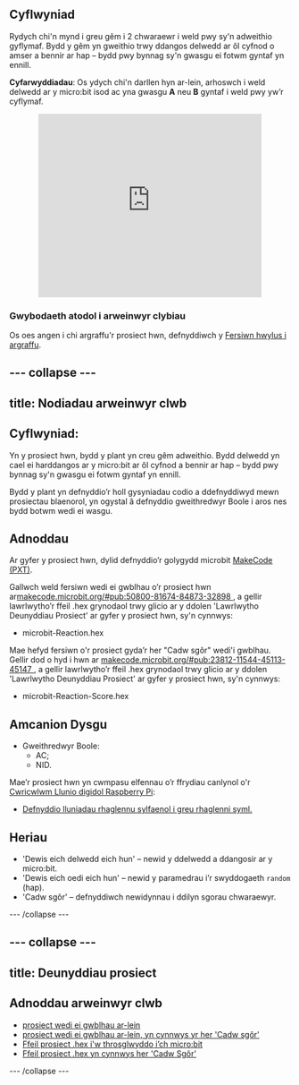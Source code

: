 ## Cyflwyniad

Rydych chi'n mynd i greu gêm i 2 chwaraewr i weld pwy sy'n adweithio gyflymaf. Bydd y gêm yn gweithio trwy ddangos delwedd ar ôl cyfnod o amser a bennir ar hap – bydd pwy bynnag sy'n gwasgu ei fotwm gyntaf yn ennill.

**Cyfarwyddiadau**: Os ydych chi'n darllen hyn ar-lein, arhoswch i weld delwedd ar y micro:bit isod ac yna gwasgu **A** neu **B** gyntaf i weld pwy yw’r cyflymaf.

<div class="trinket" style="width:400px;margin: 0 auto;">
<div style="position:relative;height:0;padding-bottom:81.97%;overflow:hidden;"><iframe style="position:absolute;top:0;left:0;width:100%;height:100%;" src="https://makecode.microbit.org/---run?id=_RAu6KxHvEXMp" allowfullscreen="allowfullscreen" sandbox="allow-popups allow-scripts allow-same-origin" frameborder="0"></iframe></div>
</div>

### Gwybodaeth atodol i arweinwyr clybiau

Os oes angen i chi argraffu'r prosiect hwn, defnyddiwch y [Fersiwn hwylus i argraffu](https://projects.raspberrypi.org/cy-GB/projects/reaction/print).

--- collapse ---
---
title: Nodiadau arweinwyr clwb
---
## Cyflwyniad:

Yn y prosiect hwn, bydd y plant yn creu gêm adweithio. Bydd delwedd yn cael ei harddangos ar y micro:bit ar ôl cyfnod a bennir ar hap – bydd pwy bynnag sy'n gwasgu ei fotwm gyntaf yn ennill.

Bydd y plant yn defnyddio’r holl gysyniadau codio a ddefnyddiwyd mewn prosiectau blaenorol, yn ogystal â defnyddio gweithredwyr Boole i aros nes bydd botwm wedi ei wasgu.

## Adnoddau

Ar gyfer y prosiect hwn, dylid defnyddio’r golygydd microbit [MakeCode (PXT)](http://jumpto.cc/pxt-new).

Gallwch weld fersiwn wedi ei gwblhau o’r prosiect hwn ar[makecode.microbit.org/#pub:50800-81674-84873-32898 ](https://makecode.microbit.org/#pub:50800-81674-84873-32898), a gellir lawrlwytho’r ffeil .hex grynodaol trwy glicio ar y ddolen 'Lawrlwytho Deunyddiau Prosiect' ar gyfer y prosiect hwn, sy'n cynnwys:

+ microbit-Reaction.hex

Mae hefyd fersiwn o'r prosiect gyda’r her "Cadw sgôr" wedi'i gwblhau. Gellir dod o hyd i hwn ar [makecode.microbit.org/#pub:23812-11544-45113-45147 ](https://makecode.microbit.org/#pub:23812-11544-45113-45147), a gellir lawrlwytho’r ffeil .hex grynodaol trwy glicio ar y ddolen 'Lawrlwytho Deunyddiau Prosiect' ar gyfer y prosiect hwn, sy'n cynnwys:

+ microbit-Reaction-Score.hex

## Amcanion Dysgu

+ Gweithredwyr Boole: 
    + AC;
    + NID.

Mae’r prosiect hwn yn cwmpasu elfennau o’r ffrydiau canlynol o'r [Cwricwlwm Llunio digidol Raspberry Pi](http://rpf.io/curriculum):

+ [Defnyddio lluniadau rhaglennu sylfaenol i greu rhaglenni syml.](https://www.raspberrypi.org/curriculum/programming/creator)

## Heriau

+ 'Dewis eich delwedd eich hun' – newid y ddelwedd a ddangosir ar y micro:bit.
+ 'Dewis eich oedi eich hun' – newid y paramedrau i’r swyddogaeth `random` (hap).
+ 'Cadw sgôr' – defnyddiwch newidynnau i ddilyn sgorau chwaraewyr.

--- /collapse ---

--- collapse ---
---
title: Deunyddiau prosiect
---
## Adnoddau arweinwyr clwb

+ [prosiect wedi ei gwblhau ar-lein](https://makecode.microbit.org/#pub:50800-81674-84873-32898)
+ [prosiect wedi ei gwblhau ar-lein, yn cynnwys yr her 'Cadw sgôr'](https://makecode.microbit.org/#pub:23812-11544-45113-45147)
+ [Ffeil prosiect .hex i'w throsglwyddo i’ch micro:bit](resources/microbit-Reaction.hex)
+ [Ffeil prosiect .hex yn cynnwys her 'Cadw Sgôr'](resources/microbit-Reaction-Score.hex)

--- /collapse ---